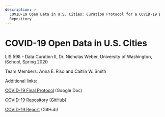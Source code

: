 ```yaml
---
description: >-
  COVID-19 Open Data in U.S. Cities: Curation Protocol for a COVID-19 Data
  Repository
---
```


# COVID-19 Open Data in U.S. Cities

LIS 598 - Data Curation II, Dr. Nicholas Weber, University of Washington, iSchool, Spring 2020 

Team Members: Anna E. Riso and Caitlin W. Smith



Additional links:

[COVID-19 Final Protocol](https://docs.google.com/document/d/1WpGZHyjubcrb0svc37JljLpf5yC97DPiY0lg_gL9RNQ/edit) \(Google Doc\)

[COVID-19 Repository](https://github.com/aeriso/LIS-598-C-COVID-19-Protocol) \(GitHub\)

[COVID-19 Report](https://github.com/CaiteWS/COVID-19_GitBook) \(GitHub\)

